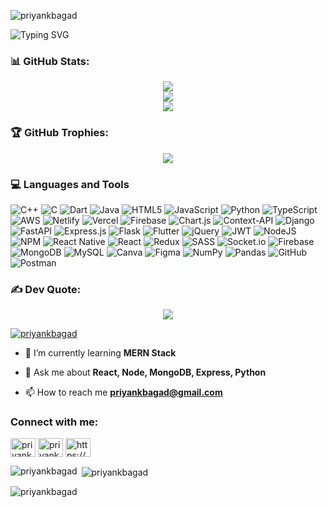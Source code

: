
<p align="left"> <img src="https://komarev.com/ghpvc/?username=priyankbagad&label=Profile%20views&color=0e75b6&style=flat" alt="priyankbagad" /> </p>

<p align="left">
  <img src="https://readme-typing-svg.demolab.com?font=Fira+Code&size=24&pause=1000&color=000000&center=true&vCenter=true&width=600&lines=Hi+there%2C+I'm+Priyank+Bagad!" alt="Typing SVG" />
</p>

### 📊 GitHub Stats: 
<p align="center">
  <img src="https://github-readme-stats.vercel.app/api?username=priyankbagad&theme=dark&hide_border=false&include_all_commits=false&count_private=false" /><br/>
  <img src="https://nirzak-streak-stats.vercel.app/?user=priyankbagad&theme=dark&hide_border=false"/><br/>
  <img src="https://github-readme-stats.vercel.app/api/top-langs/?username=priyankbagad&theme=dark&hide_border=false&include_all_commits=false&count_private=false&layout=compact"/>
</p>

### 🏆 GitHub Trophies: 
<p align="center">
  <img src="https://github-profile-trophy.vercel.app/?username=priyankbagad&theme=radical&no-frame=false&no-bg=false&margin-w=4" />
</p>

### 💻 Languages and Tools
![C++](https://img.shields.io/badge/c++-%2300599C.svg?style=for-the-badge&logo=c%2B%2B&logoColor=white) ![C](https://img.shields.io/badge/c-%2300599C.svg?style=for-the-badge&logo=c&logoColor=white) ![Dart](https://img.shields.io/badge/dart-%230175C2.svg?style=for-the-badge&logo=dart&logoColor=white) ![Java](https://img.shields.io/badge/java-%23ED8B00.svg?style=for-the-badge&logo=openjdk&logoColor=white) ![HTML5](https://img.shields.io/badge/html5-%23E34F26.svg?style=for-the-badge&logo=html5&logoColor=white) ![JavaScript](https://img.shields.io/badge/javascript-%23323330.svg?style=for-the-badge&logo=javascript&logoColor=%23F7DF1E) ![Python](https://img.shields.io/badge/python-3670A0?style=for-the-badge&logo=python&logoColor=ffdd54) ![TypeScript](https://img.shields.io/badge/typescript-%23007ACC.svg?style=for-the-badge&logo=typescript&logoColor=white) ![AWS](https://img.shields.io/badge/AWS-%23FF9900.svg?style=for-the-badge&logo=amazon-aws&logoColor=white) ![Netlify](https://img.shields.io/badge/netlify-%23000000.svg?style=for-the-badge&logo=netlify&logoColor=#00C7B7) ![Vercel](https://img.shields.io/badge/vercel-%23000000.svg?style=for-the-badge&logo=vercel&logoColor=white) ![Firebase](https://img.shields.io/badge/firebase-%23039BE5.svg?style=for-the-badge&logo=firebase) ![Chart.js](https://img.shields.io/badge/chart.js-F5788D.svg?style=for-the-badge&logo=chart.js&logoColor=white) ![Context-API](https://img.shields.io/badge/Context--Api-000000?style=for-the-badge&logo=react) ![Django](https://img.shields.io/badge/django-%23092E20.svg?style=for-the-badge&logo=django&logoColor=white) ![FastAPI](https://img.shields.io/badge/FastAPI-005571?style=for-the-badge&logo=fastapi) ![Express.js](https://img.shields.io/badge/express.js-%23404d59.svg?style=for-the-badge&logo=express&logoColor=%2361DAFB) ![Flask](https://img.shields.io/badge/flask-%23000.svg?style=for-the-badge&logo=flask&logoColor=white) ![Flutter](https://img.shields.io/badge/Flutter-%2302569B.svg?style=for-the-badge&logo=Flutter&logoColor=white) ![jQuery](https://img.shields.io/badge/jquery-%230769AD.svg?style=for-the-badge&logo=jquery&logoColor=white) ![JWT](https://img.shields.io/badge/JWT-black?style=for-the-badge&logo=JSON%20web%20tokens) ![NodeJS](https://img.shields.io/badge/node.js-6DA55F?style=for-the-badge&logo=node.js&logoColor=white) ![NPM](https://img.shields.io/badge/NPM-%23CB3837.svg?style=for-the-badge&logo=npm&logoColor=white) ![React Native](https://img.shields.io/badge/react_native-%2320232a.svg?style=for-the-badge&logo=react&logoColor=%2361DAFB) ![React](https://img.shields.io/badge/react-%2320232a.svg?style=for-the-badge&logo=react&logoColor=%2361DAFB) ![Redux](https://img.shields.io/badge/redux-%23593d88.svg?style=for-the-badge&logo=redux&logoColor=white) ![SASS](https://img.shields.io/badge/SASS-hotpink.svg?style=for-the-badge&logo=SASS&logoColor=white) ![Socket.io](https://img.shields.io/badge/Socket.io-black?style=for-the-badge&logo=socket.io&badgeColor=010101) ![Firebase](https://img.shields.io/badge/firebase-a08021?style=for-the-badge&logo=firebase&logoColor=ffcd34) ![MongoDB](https://img.shields.io/badge/MongoDB-%234ea94b.svg?style=for-the-badge&logo=mongodb&logoColor=white) ![MySQL](https://img.shields.io/badge/mysql-4479A1.svg?style=for-the-badge&logo=mysql&logoColor=white) ![Canva](https://img.shields.io/badge/Canva-%2300C4CC.svg?style=for-the-badge&logo=Canva&logoColor=white) ![Figma](https://img.shields.io/badge/figma-%23F24E1E.svg?style=for-the-badge&logo=figma&logoColor=white) ![NumPy](https://img.shields.io/badge/numpy-%23013243.svg?style=for-the-badge&logo=numpy&logoColor=white) ![Pandas](https://img.shields.io/badge/pandas-%23150458.svg?style=for-the-badge&logo=pandas&logoColor=white) ![GitHub](https://img.shields.io/badge/github-%23121011.svg?style=for-the-badge&logo=github&logoColor=white) ![Postman](https://img.shields.io/badge/Postman-FF6C37?style=for-the-badge&logo=postman&logoColor=white)




### ✍️ Dev Quote:
<p align="center">
  <img src="https://quotes-github-readme.vercel.app/api?type=horizontal&theme=radical"/>
</p>







<p align="left"> <a href="https://twitter.com/priyankbagad" target="blank"><img src="https://img.shields.io/twitter/follow/priyankbagad?logo=twitter&style=for-the-badge" alt="priyankbagad" /></a> </p>

- 🌱 I’m currently learning **MERN Stack**

- 💬 Ask me about **React, Node, MongoDB, Express, Python**

- 📫 How to reach me **priyankbagad@gmail.com**

<h3 align="left">Connect with me:</h3>
<p align="left">
<a href="https://twitter.com/priyankbagad" target="blank"><img align="center" src="https://raw.githubusercontent.com/rahuldkjain/github-profile-readme-generator/master/src/images/icons/Social/twitter.svg" alt="priyankbagad" height="30" width="40" /></a>
<a href="https://linkedin.com/in/priyankbagad" target="blank"><img align="center" src="https://raw.githubusercontent.com/rahuldkjain/github-profile-readme-generator/master/src/images/icons/Social/linked-in-alt.svg" alt="priyankbagad" height="30" width="40" /></a>
<a href="https://instagram.com/https://www.instagram.com/priyankbagad/" target="blank"><img align="center" src="https://raw.githubusercontent.com/rahuldkjain/github-profile-readme-generator/master/src/images/icons/Social/instagram.svg" alt="https://www.instagram.com/priyankbagad/" height="30" width="40" /></a>
</p>



<p><img align="left" src="https://github-readme-stats.vercel.app/api/top-langs?username=priyankbagad&show_icons=true&locale=en&layout=compact" alt="priyankbagad" /></p>

<p>&nbsp;<img align="center" src="https://github-readme-stats.vercel.app/api?username=priyankbagad&show_icons=true&locale=en" alt="priyankbagad" /></p>

<p><img align="center" src="https://github-readme-streak-stats.herokuapp.com/?user=priyankbagad&" alt="priyankbagad" /></p>
